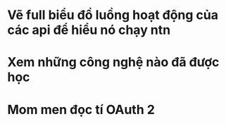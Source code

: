 # Vẽ full biểu đồ luồng hoạt động của các api để hiểu nó chạy ntn
# Xem những công nghệ nào đã được học 
# Mom men đọc tí OAuth 2

